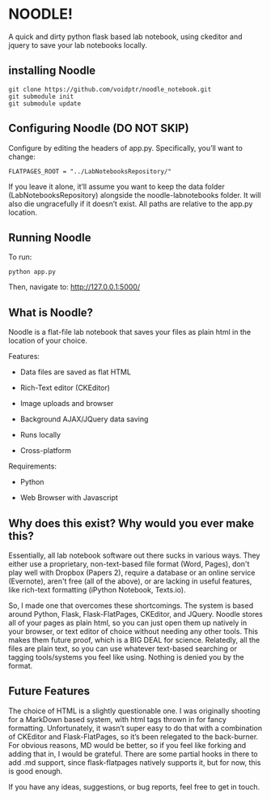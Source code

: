 # NOODLE!

A quick and dirty python flask based lab notebook, using ckeditor and
jquery to save your lab notebooks locally.

## installing Noodle

    git clone https://github.com/voidptr/noodle_notebook.git
    git submodule init
    git submodule update

## Configuring Noodle (DO NOT SKIP)

Configure by editing the headers of app.py. Specifically, you’ll want to
change:

    FLATPAGES_ROOT = "../LabNotebooksRepository/"

If you leave it alone, it’ll assume you want to keep the data folder
(LabNotebooksRepository) alongside the noodle-labnotebooks folder. It
will also die ungracefully if it doesn’t exist. All paths are relative
to the app.py location.

## Running Noodle

To run:

    python app.py

Then, navigate to: <http://127.0.0.1:5000/>

## What is Noodle? 

Noodle is a flat-file lab notebook that saves your files as plain html
in the location of your choice.

Features:

-   Data files are saved as flat HTML

-   Rich-Text editor (CKEditor)

-   Image uploads and browser

-   Background AJAX/JQuery data saving

-   Runs locally

-   Cross-platform

Requirements:

-   Python

-   Web Browser with Javascript

## Why does this exist? Why would you ever make this?

Essentially, all lab notebook software out there sucks in various ways.
They either use a proprietary, non-text-based file format (Word, Pages),
don't play well with Dropbox (Papers 2), require a database or an online
service (Evernote), aren't free (all of the above), or are lacking in
useful features, like rich-text formatting (iPython Notebook, Texts.io).

So, I made one that overcomes these shortcomings. The system is based
around Python, Flask, Flask-FlatPages, CKEditor, and JQuery. Noodle
stores all of your pages as plain html, so you can just open them up
natively in your browser, or text editor of choice without needing any
other tools. This makes them future proof, which is a BIG DEAL for
science. Relatedly, all the files are plain text, so you can use
whatever text-based searching or tagging tools/systems you feel like
using. Nothing is denied you by the format.

## Future Features

The choice of HTML is a slightly questionable one. I was originally
shooting for a MarkDown based system, with html tags thrown in for fancy
formatting. Unfortunately, it wasn’t super easy to do that with a
combination of CKEditor and Flask-FlatPages, so it’s been relegated to
the back-burner. For obvious reasons, MD would be better, so if you feel
like forking and adding that in, I would be grateful. There are some
partial hooks in there to add .md support, since flask-flatpages
natively supports it, but for now, this is good enough.

If you have any ideas, suggestions, or bug reports, feel free to get in
touch.
